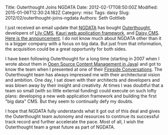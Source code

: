 Title: Outerthought Joins NGDATA
Date: 2012-02-17T08:50:00Z
Modified: 2015-01-06T12:30:24.182Z
Category: misc
Tags: daisy
Slug: 2012/02/outerthought-joins-ngdata
Authors: Seth Gottlieb

I just received an email update that [NGDATA](http://www.ngdata.com/) has bought [Outerthought](http://outerthought.org/site/index.html#), developers of [Lily CMS](http://outerthought.org/site/products/lily.html), [Kauri web application framework](http://www.kauriproject.org/kauri/index.html), and [Daisy CMS](http://outerthought.org/site/products/daisy.html). [Here is the announcement](http://www.ngdata.com/site/news/96-ng.html). I do not know much about NGDATA other than it is a bigger company with a focus on big data. But just from that information, the acquisition could be a great opportunity for both sides.   

I have been following Outerthought for a long time (starting in 2007 when I wrote about them in [Open Source Content Management in Java](http://www.scribd.com/doc/77090148/Open-Source-Web-Content-Management-in-Java)) and got to know the team when I presented at one of their [Fireside Conversations](http://outerthought.org/site/news/events/oscmsfschat.html). The Outerthought team has always impressed me with their architectural vision and ambition. One day, I sat down with their architects and developers and was blown away by their insight and creativity. At times I was doubtful that a team so small (with so little external funding) could execute on such lofty plans: developing a new web application framework and building the first "big data" CMS. But they seem to continually defy my doubts.

  
I hope that NGDATA fully understands what it got out of this deal and gives the Outerthought team autonomy and resources to continue its successful track record and further accelerate the pace. Most of all, I wish the Outerthought team a great future as part of NGDATA.
